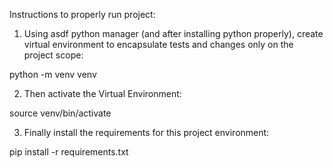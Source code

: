 Instructions to properly run project:

1) Using asdf python manager (and after installing python properly), create virtual environment to encapsulate tests and changes only on the project scope:

python -m venv venv

2) Then activate the Virtual Environment:

source venv/bin/activate

3) Finally install the requirements for this project environment:

pip install -r requirements.txt